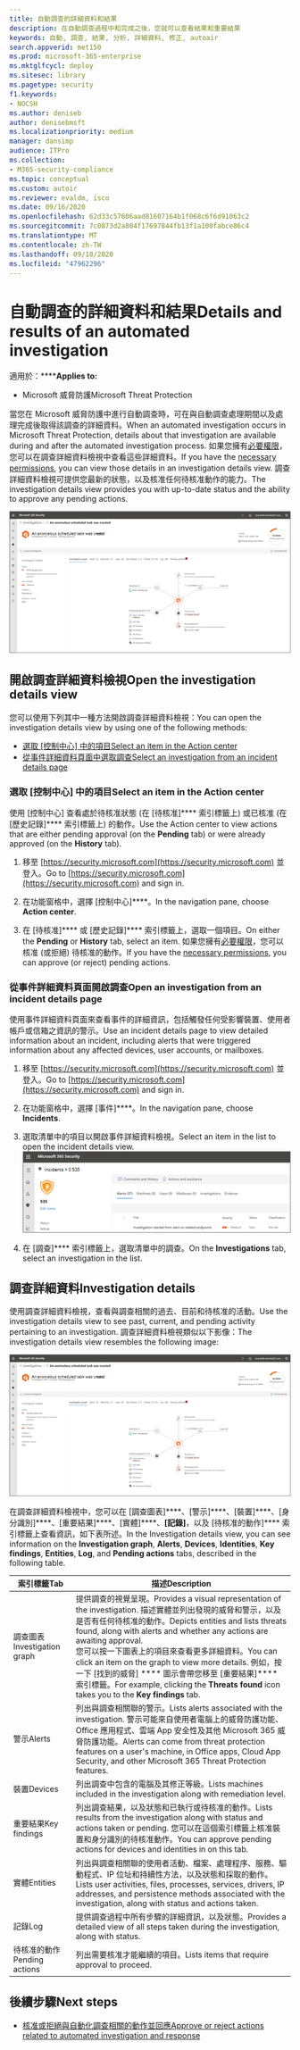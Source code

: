```yaml
---
title: 自動調查的詳細資料和結果
description: 在自動調查過程中和完成之後，您就可以查看結果和重要結果
keywords: 自動, 調查, 結果, 分析, 詳細資料, 修正, autoair
search.appverid: met150
ms.prod: microsoft-365-enterprise
ms.mktglfcycl: deploy
ms.sitesec: library
ms.pagetype: security
f1.keywords:
- NOCSH
ms.author: deniseb
author: denisebmsft
ms.localizationpriority: medium
manager: dansimp
audience: ITPro
ms.collection:
- M365-security-compliance
ms.topic: conceptual
ms.custom: autoir
ms.reviewer: evaldm, isco
ms.date: 09/16/2020
ms.openlocfilehash: 62d33c57606aad81607164b1f068c6f6d91063c2
ms.sourcegitcommit: 7c0873d2a804f17697844fb13f1a100fabce86c4
ms.translationtype: MT
ms.contentlocale: zh-TW
ms.lasthandoff: 09/18/2020
ms.locfileid: "47962296"
---
```

# <a name="details-and-results-of-an-automated-investigation"></a><span data-ttu-id="4906c-104">自動調查的詳細資料和結果</span><span class="sxs-lookup"><span data-stu-id="4906c-104">Details and results of an automated investigation</span></span>

<span data-ttu-id="4906c-105">適用於：\*\*\*\*</span><span class="sxs-lookup"><span data-stu-id="4906c-105">**Applies to:**</span></span>
- <span data-ttu-id="4906c-106">Microsoft 威脅防護</span><span class="sxs-lookup"><span data-stu-id="4906c-106">Microsoft Threat Protection</span></span>

<span data-ttu-id="4906c-107">當您在 Microsoft 威脅防護中進行自動調查時，可在與自動調查處理期間以及處理完成後取得該調查的詳細資料。</span><span class="sxs-lookup"><span data-stu-id="4906c-107">When an automated investigation occurs in Microsoft Threat Protection, details about that investigation are available during and after the automated investigation process.</span></span> <span data-ttu-id="4906c-108">如果您擁有[必要權限](mtp-action-center.md#required-permissions-for-action-center-tasks)，您可以在調查詳細資料檢視中查看這些詳細資料。</span><span class="sxs-lookup"><span data-stu-id="4906c-108">If you have the [necessary permissions](mtp-action-center.md#required-permissions-for-action-center-tasks), you can view those details in an investigation details view.</span></span> <span data-ttu-id="4906c-109">調查詳細資料檢視可提供您最新的狀態，以及核准任何待核准動作的能力。</span><span class="sxs-lookup"><span data-stu-id="4906c-109">The investigation details view provides you with up-to-date status and the ability to approve any pending actions.</span></span> 

![調查詳細資料](../../media/mtp-air-investdetails.png)

## <a name="open-the-investigation-details-view"></a><span data-ttu-id="4906c-111">開啟調查詳細資料檢視</span><span class="sxs-lookup"><span data-stu-id="4906c-111">Open the investigation details view</span></span>

<span data-ttu-id="4906c-112">您可以使用下列其中一種方法開啟調查詳細資料檢視：</span><span class="sxs-lookup"><span data-stu-id="4906c-112">You can open the investigation details view by using one of the following methods:</span></span>
- <span data-ttu-id="4906c-113">[選取 [控制中心] 中的項目](#select-an-item-in-the-action-center)</span><span class="sxs-lookup"><span data-stu-id="4906c-113">[Select an item in the Action center](#select-an-item-in-the-action-center)</span></span>
- [<span data-ttu-id="4906c-114">從事件詳細資料頁面中選取調查</span><span class="sxs-lookup"><span data-stu-id="4906c-114">Select an investigation from an incident details page</span></span>](#open-an-investigation-from-an-incident-details-page)

### <a name="select-an-item-in-the-action-center"></a><span data-ttu-id="4906c-115">選取 [控制中心] 中的項目</span><span class="sxs-lookup"><span data-stu-id="4906c-115">Select an item in the Action center</span></span>

<span data-ttu-id="4906c-116">使用 [控制中心] 查看處於待核准狀態 (在 [待核准]\*\*\*\* 索引標籤上) 或已核准 (在 [歷史記錄]\*\*\*\* 索引標籤上) 的動作。</span><span class="sxs-lookup"><span data-stu-id="4906c-116">Use the Action center to view actions that are either pending approval (on the **Pending** tab) or were already approved (on the **History** tab).</span></span> 

1. <span data-ttu-id="4906c-117">移至 [https://security.microsoft.com](https://security.microsoft.com) 並登入。</span><span class="sxs-lookup"><span data-stu-id="4906c-117">Go to [https://security.microsoft.com](https://security.microsoft.com) and sign in.</span></span> 

2. <span data-ttu-id="4906c-118">在功能窗格中，選擇 [控制中心]\*\*\*\*。</span><span class="sxs-lookup"><span data-stu-id="4906c-118">In the navigation pane, choose **Action center**.</span></span> 

3. <span data-ttu-id="4906c-119">在 [待核准]\*\*\*\* 或 [歷史記錄]\*\*\*\* 索引標籤上，選取一個項目。</span><span class="sxs-lookup"><span data-stu-id="4906c-119">On either the **Pending** or **History** tab, select an item.</span></span> <span data-ttu-id="4906c-120">如果您擁有[必要權限](mtp-action-center.md#required-permissions-for-action-center-tasks)，您可以核准 (或拒絕) 待核准的動作。</span><span class="sxs-lookup"><span data-stu-id="4906c-120">If you have the [necessary permissions](mtp-action-center.md#required-permissions-for-action-center-tasks), you can approve (or reject) pending actions.</span></span>

### <a name="open-an-investigation-from-an-incident-details-page"></a><span data-ttu-id="4906c-121">從事件詳細資料頁面開啟調查</span><span class="sxs-lookup"><span data-stu-id="4906c-121">Open an investigation from an incident details page</span></span>

<span data-ttu-id="4906c-122">使用事件詳細資料頁面來查看事件的詳細資訊，包括觸發任何受影響裝置、使用者帳戶或信箱之資訊的警示。</span><span class="sxs-lookup"><span data-stu-id="4906c-122">Use an incident details page to view detailed information about an incident, including alerts that were triggered information about any affected devices, user accounts, or mailboxes.</span></span>

1. <span data-ttu-id="4906c-123">移至 [https://security.microsoft.com](https://security.microsoft.com) 並登入。</span><span class="sxs-lookup"><span data-stu-id="4906c-123">Go to [https://security.microsoft.com](https://security.microsoft.com) and sign in.</span></span> 

2. <span data-ttu-id="4906c-124">在功能窗格中，選擇 [事件]\*\*\*\*。</span><span class="sxs-lookup"><span data-stu-id="4906c-124">In the navigation pane, choose **Incidents**.</span></span> 

3. <span data-ttu-id="4906c-125">選取清單中的項目以開啟事件詳細資料檢視。</span><span class="sxs-lookup"><span data-stu-id="4906c-125">Select an item in the list to open the incident details view.</span></span><br/>![事件詳細資料](../../media/mtp-incidentdetails-tabs.png)

4. <span data-ttu-id="4906c-127">在 [調查]\*\*\*\* 索引標籤上，選取清單中的調查。</span><span class="sxs-lookup"><span data-stu-id="4906c-127">On the **Investigations** tab, select an investigation in the list.</span></span>

## <a name="investigation-details"></a><span data-ttu-id="4906c-128">調查詳細資料</span><span class="sxs-lookup"><span data-stu-id="4906c-128">Investigation details</span></span>

<span data-ttu-id="4906c-129">使用調查詳細資料檢視，查看與調查相關的過去、目前和待核准的活動。</span><span class="sxs-lookup"><span data-stu-id="4906c-129">Use the investigation details view to see past, current, and pending activity pertaining to an investigation.</span></span> <span data-ttu-id="4906c-130">調查詳細資料檢視類似以下影像：</span><span class="sxs-lookup"><span data-stu-id="4906c-130">The investigation details view resembles the following image:</span></span>

![調查詳細資料](../../media/mtp-air-investdetails.png)

<span data-ttu-id="4906c-132">在調查詳細資料檢視中，您可以在 [調查圖表]\*\*\*\*、[警示]\*\*\*\*、[裝置]\*\*\*\*、[身分識別]\*\*\*\*、[重要結果]\*\*\*\*、[實體]\*\*\*\*、**[記錄]**，以及 [待核准的動作]\*\*\*\* 索引標籤上查看資訊，如下表所述。</span><span class="sxs-lookup"><span data-stu-id="4906c-132">In the Investigation details view, you can see information on the **Investigation graph**, **Alerts**, **Devices**, **Identities**, **Key findings**, **Entities**, **Log**, and **Pending actions** tabs, described in the following table.</span></span>

|<span data-ttu-id="4906c-133">索引標籤</span><span class="sxs-lookup"><span data-stu-id="4906c-133">Tab</span></span>    |<span data-ttu-id="4906c-134">描述</span><span class="sxs-lookup"><span data-stu-id="4906c-134">Description</span></span> |
|--------|--------|
|<span data-ttu-id="4906c-135">調查圖表</span><span class="sxs-lookup"><span data-stu-id="4906c-135">Investigation graph</span></span>    |<span data-ttu-id="4906c-136">提供調查的視覺呈現。</span><span class="sxs-lookup"><span data-stu-id="4906c-136">Provides a visual representation of the investigation.</span></span> <span data-ttu-id="4906c-137">描述實體並列出發現的威脅和警示，以及是否有任何待核准的動作。</span><span class="sxs-lookup"><span data-stu-id="4906c-137">Depicts entities and lists threats found, along with alerts and whether any actions are awaiting approval.</span></span><br/><span data-ttu-id="4906c-138">您可以按一下圖表上的項目來查看更多詳細資料。</span><span class="sxs-lookup"><span data-stu-id="4906c-138">You can click an item on the graph to view more details.</span></span> <span data-ttu-id="4906c-139">例如，按一下 [找到的威脅] \*\*\*\* 圖示會帶您移至 [重要結果]\*\*\*\* 索引標籤。</span><span class="sxs-lookup"><span data-stu-id="4906c-139">For example, clicking the **Threats found** icon takes you to the **Key findings** tab.</span></span> |
|<span data-ttu-id="4906c-140">警示</span><span class="sxs-lookup"><span data-stu-id="4906c-140">Alerts</span></span> |<span data-ttu-id="4906c-141">列出與調查相關聯的警示。</span><span class="sxs-lookup"><span data-stu-id="4906c-141">Lists alerts associated with the investigation.</span></span> <span data-ttu-id="4906c-142">警示可能來自使用者電腦上的威脅防護功能、Office 應用程式、雲端 App 安全性及其他 Microsoft 365 威脅防護功能。</span><span class="sxs-lookup"><span data-stu-id="4906c-142">Alerts can come from threat protection features on a user's machine, in Office apps, Cloud App Security, and other Microsoft 365 Threat Protection features.</span></span>|
|<span data-ttu-id="4906c-143">裝置</span><span class="sxs-lookup"><span data-stu-id="4906c-143">Devices</span></span>|<span data-ttu-id="4906c-144">列出調查中包含的電腦及其修正等級。</span><span class="sxs-lookup"><span data-stu-id="4906c-144">Lists machines included in the investigation along with remediation level.</span></span>|
|<span data-ttu-id="4906c-145">重要結果</span><span class="sxs-lookup"><span data-stu-id="4906c-145">Key findings</span></span>   |<span data-ttu-id="4906c-146">列出調查結果，以及狀態和已執行或待核准的動作。</span><span class="sxs-lookup"><span data-stu-id="4906c-146">Lists results from the investigation along with status and actions taken or pending.</span></span> <span data-ttu-id="4906c-147">您可以在這個索引標籤上核准裝置和身分識別的待核准動作。</span><span class="sxs-lookup"><span data-stu-id="4906c-147">You can approve pending actions for devices and identities in on this tab.</span></span>|
|<span data-ttu-id="4906c-148">實體</span><span class="sxs-lookup"><span data-stu-id="4906c-148">Entities</span></span>   |<span data-ttu-id="4906c-149">列出與調查相關聯的使用者活動、檔案、處理程序、服務、驅動程式、IP 位址和持續性方法，以及狀態和採取的動作。</span><span class="sxs-lookup"><span data-stu-id="4906c-149">Lists user activities, files, processes, services, drivers, IP addresses, and persistence methods associated with the investigation, along with status and actions taken.</span></span>|
|<span data-ttu-id="4906c-150">記錄</span><span class="sxs-lookup"><span data-stu-id="4906c-150">Log</span></span>    |<span data-ttu-id="4906c-151">提供調查過程中所有步驟的詳細資訊，以及狀態。</span><span class="sxs-lookup"><span data-stu-id="4906c-151">Provides a detailed view of all steps taken during the investigation, along with status.</span></span>|
|<span data-ttu-id="4906c-152">待核准的動作</span><span class="sxs-lookup"><span data-stu-id="4906c-152">Pending actions</span></span>    |<span data-ttu-id="4906c-153">列出需要核准才能繼續的項目。</span><span class="sxs-lookup"><span data-stu-id="4906c-153">Lists items that require approval to proceed.</span></span>|

## <a name="next-steps"></a><span data-ttu-id="4906c-154">後續步驟</span><span class="sxs-lookup"><span data-stu-id="4906c-154">Next steps</span></span>

- [<span data-ttu-id="4906c-155">核准或拒絕與自動化調查相關的動作並回應</span><span class="sxs-lookup"><span data-stu-id="4906c-155">Approve or reject actions related to automated investigation and response</span></span>](mtp-autoir-actions.md)

